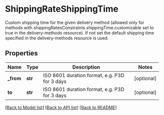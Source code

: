 # ShippingRateShippingTime

Custom shipping time for the given delivery method (allowed only for methods with shippingRatesConstraints.shippingTime.customizable set to true in the delivery-methods resource). If not set the default shipping time specified in the delivery-methods resource is used.
## Properties
Name | Type | Description | Notes
------------ | ------------- | ------------- | -------------
**_from** | **str** | ISO 8601 duration format, e.g. P3D for 3 days | [optional] 
**to** | **str** | ISO 8601 duration format, e.g. P3D for 3 days | [optional] 

[[Back to Model list]](../README.md#documentation-for-models) [[Back to API list]](../README.md#documentation-for-api-endpoints) [[Back to README]](../README.md)


